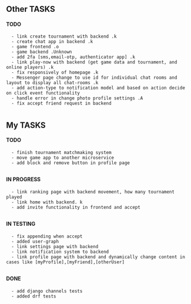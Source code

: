 #

## Other TASKS

#### TODO

      - link create tournament with backend .k
      - create chat app in backend .k
      - game frontend .o
      - game backend .Unknown
      - add 2fa [sms,email-otp, authenticator app] .k
      - link play-now with backend (get game data and tournament, and online players) .k
      - fix responsively of homepage .k
      - Messenger page change to use id for individual chat rooms and layout to display all chat-rooms .k
	  - add action-type to notification model and based on action decide on click event functionality 
	  - handle error in change photo profile settings .A
	  - fix accept friend request in backend 

#

## My TASKS

#### TODO
      - finish tournament matchmaking system
      - move game app to another microservice
      - add block and remove button in profile page 

##

#### IN PROGRESS

      - link ranking page with backend movement, how many tournament played
      - link home with backend. k
      - add invite functionality in frontend and accept

##

#### IN TESTING
      - fix appending when accept 
      - added user-graph 
      - link settings page with backend
      - link notification system to backend
      - link profile page with backend and dynamically change content in cases like [myProfile],[myFriend],[otherUser]

##

#### DONE

      - add django channels tests
      - added drf tests
